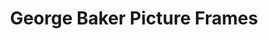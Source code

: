 ---
title: "George Baker Picture Frames"
url: /new-york/george-baker-picture-frames/
shop: frame
---
